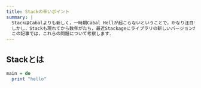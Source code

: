 ```yaml
---
title: Stackの辛いポイント
summary: |
  StackはCabalよりも新しく，一時期Cabal Hellが起こらないということで，かなり注目を浴びました．
  しかし，Stackも現れてから数年がたち，最近Stackageにライブラリの新しいバージョンが乗らないなど，問題も起こっています．
  この記事では，これらの問題について考察します．
---
```


## Stackとは
```haskell
main = do
  print "hello"
```
